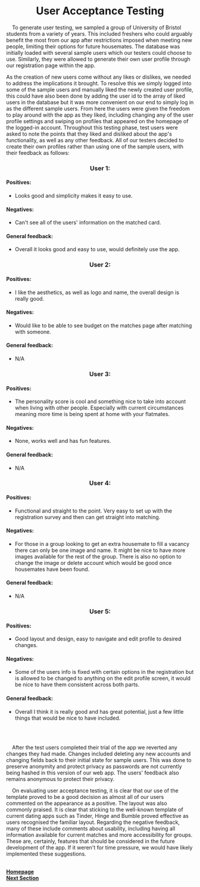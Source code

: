 <h1 align="center">User Acceptance Testing</h1>

<p>&nbsp;&nbsp;&nbsp;&nbsp;To generate user testing, we sampled a group of University of Bristol students from a variety of years. This included freshers who could arguably benefit the most from our app after restrictions imposed when meeting new people, limiting their options for future housemates. The database was initially loaded with several sample users which our testers could choose to use. Similarly, they were allowed to generate their own user profile through our registration page within the app. 

As the creation of new users come without any likes or dislikes, we needed to address the implications it brought. To resolve this we simply logged into some of the sample users and manually liked the newly created user profile, this could have also been done by adding the user id to the array of liked users in the database but it was more convenient on our end to simply log in as the different sample users. From here the users were given the freedom to play around with the app as they liked, including changing any of the user profile settings and swiping on profiles that appeared on the homepage of the logged-in account. Throughout this testing phase, test users were asked to note the points that they liked and disliked about the app's functionality, as well as any other feedback. All of our testers decided to create their own profiles rather than using one of the sample users, with their feedback as follows:</p>

<h3 align="center">User 1:</h3>

<h4>Positives:</h4>

- Looks good and simplicity makes it easy to use.

<h4>Negatives:</h4>

- Can't see all of the users' information on the matched card.

<h4>General feedback:</h4>

- Overall it looks good and easy to use, would definitely use the app.

<h3 align="center">User 2:</h3>

<h4>Positives:</h4>

- I like the aesthetics, as well as logo and name, the overall design is really good.

<h4>Negatives:</h4>

- Would like to be able to see budget on the matches page after matching with someone.

<h4>General feedback:</h4>

- N/A

<h3 align="center">User 3:</h3>

<h4>Positives:</h4>

- The personality score is cool and something nice to take into account when living with other people. Especially with current circumstances meaning more time is being spent at home with your flatmates.

<h4>Negatives:</h4>

- None, works well and has fun features.

<h4>General feedback:</h4>

- N/A

<h3 align="center">User 4:</h3>

<h4>Positives:</h4>

- Functional and straight to the point. Very easy to set up with the registration survey and then can get straight into matching.

<h4>Negatives:</h4>

- For those in a group looking to get an extra housemate to fill a vacancy there can only be one image and name. It might be nice to have more images available for the rest of the group. There is also no option to change the image or delete account which would be good once housemates have been found.

<h4>General feedback:</h4>

- N/A

<h3 align="center">User 5:</h3>
	   
<h4>Positives:</h4>

- Good layout and design, easy to navigate and edit profile to desired changes.

<h4>Negatives:</h4>

- Some of the users info is fixed with certain options in the registration but is allowed to be changed to anything on the edit profile screen, it would be nice to have them consistent across both parts.

<h4>General feedback:</h4>

- Overall I think it is really good and has great potential, just a few little things that would be nice to have included.

<br>
<br>

<p>&nbsp;&nbsp;&nbsp;&nbsp;After the test users completed their trial of the app we reverted any changes they had made. Changes included deleting any new accounts and changing fields back to their initial state for sample users. This was done to preserve anonymity and protect privacy as passwords are not currently being hashed in this version of our web app. The users' feedback also remains anonymous to protect their privacy.</p>

<p>&nbsp;&nbsp;&nbsp;&nbsp;On evaluating user acceptance testing, it is clear that our use of the template proved to be a good decision as almost all of our users commented on the appearance as a positive. The layout was also commonly praised. It is clear that sticking to the well-known template of current dating apps such as Tinder, Hinge and Bumble proved effective as users recognised the familiar layout. Regarding the negative feedback, many of these include comments about usability, including having all information available for current matches and more accessibility for groups. These are, certainly, features that should be considered in the future development of the app. If it weren't for time pressure, we would have likely implemented these suggestions.</p>

<br>
<a href="https://github.com/JaiRanchod/Desk-10-Software-Engineering-Group-Project/tree/release">
<b>Homepage</b></a>
<br>
<a href="https://github.com/JaiRanchod/Desk-10-Software-Engineering-Group-Project/blob/release/Documentation/Working%20Practices%20Reflection.md">
<b>Next Section</b></a>
